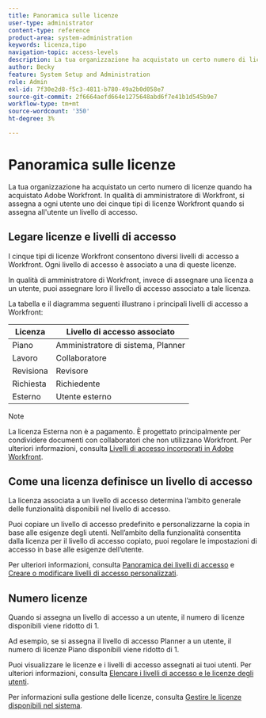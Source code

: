 ```yaml
---
title: Panoramica sulle licenze
user-type: administrator
content-type: reference
product-area: system-administration
keywords: licenza,tipo
navigation-topic: access-levels
description: La tua organizzazione ha acquistato un certo numero di licenze quando ha acquistato Adobe Workfront. In qualità di amministratore di Workfront, si assegna a ogni utente uno dei cinque tipi di licenze Workfront quando si assegna all'utente un livello di accesso.
author: Becky
feature: System Setup and Administration
role: Admin
exl-id: 7f30e2d8-f5c3-4811-b780-49a2b0d058e7
source-git-commit: 2f6664aefd664e1275648abd6f7e41b1d545b9e7
workflow-type: tm+mt
source-wordcount: '350'
ht-degree: 3%

---
```


# Panoramica sulle licenze

La tua organizzazione ha acquistato un certo numero di licenze quando ha acquistato Adobe Workfront. In qualità di amministratore di Workfront, si assegna a ogni utente uno dei cinque tipi di licenze Workfront quando si assegna all&#39;utente un livello di accesso.

## Legare licenze e livelli di accesso

I cinque tipi di licenze Workfront consentono diversi livelli di accesso a Workfront. Ogni livello di accesso è associato a una di queste licenze.

In qualità di amministratore di Workfront, invece di assegnare una licenza a un utente, puoi assegnare loro il livello di accesso associato a tale licenza.

La tabella e il diagramma seguenti illustrano i principali livelli di accesso a Workfront:

| Licenza | Livello di accesso associato |
|--- |--- |
| Piano | Amministratore di sistema, Planner |
| Lavoro | Collaboratore |
| Revisiona | Revisore |
| Richiesta | Richiedente |
| Esterno | Utente esterno |

>[!NOTE]
>
>La licenza Esterna non è a pagamento. È progettato principalmente per condividere documenti con collaboratori che non utilizzano Workfront. Per ulteriori informazioni, consulta [Livelli di accesso incorporati in Adobe Workfront](/help/quicksilver/administration-and-setup/add-users/access-levels-and-object-permissions/default-access-levels-in-workfront.md).

## Come una licenza definisce un livello di accesso

La licenza associata a un livello di accesso determina l’ambito generale delle funzionalità disponibili nel livello di accesso.

Puoi copiare un livello di accesso predefinito e personalizzarne la copia in base alle esigenze degli utenti. Nell’ambito della funzionalità consentita dalla licenza per il livello di accesso copiato, puoi regolare le impostazioni di accesso in base alle esigenze dell’utente.

Per ulteriori informazioni, consulta [Panoramica dei livelli di accesso](../../../administration-and-setup/add-users/access-levels-and-object-permissions/access-levels-overview.md) e [Creare o modificare livelli di accesso personalizzati](../../../administration-and-setup/add-users/configure-and-grant-access/create-modify-access-levels.md).

## Numero licenze

Quando si assegna un livello di accesso a un utente, il numero di licenze disponibili viene ridotto di 1.

Ad esempio, se si assegna il livello di accesso Planner a un utente, il numero di licenze Piano disponibili viene ridotto di 1.

Puoi visualizzare le licenze e i livelli di accesso assegnati ai tuoi utenti. Per ulteriori informazioni, consulta [Elencare i livelli di accesso e le licenze degli utenti](../../../administration-and-setup/add-users/access-levels-and-object-permissions/list-access-levels-and-licenses-for-your-users.md).

Per informazioni sulla gestione delle licenze, consulta [Gestire le licenze disponibili nel sistema](../../../administration-and-setup/get-started-wf-administration/manage-available-licenses-in-your-system.md).
